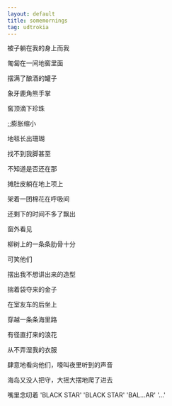 ```yaml
---
layout: default
title: somemornings
tag: udtrokia
---
```


被子躺在我的身上而我

匍匐在一间地窖里面

摆满了酿酒的罐子

象牙鹿角熊手掌

窖顶滴下珍珠

;;膨胀缩小

地毯长出珊瑚

找不到我脚甚至

不知道是否还在那

摊肚皮躺在地上项上

架着一团棉花在呼吸间

还剩下的时间不多了飘出

窗外看见

柳树上的一条条肋骨十分

可笑他们

摆出我不想讲出来的造型

揣着袋夺来的金子

在室友车的后坐上

穿越一条条海里路

有径直打来的浪花

从不弄湿我的衣服

肆意地看向他们，嚎叫夜里听到的声音

海岛又没人把守，大摇大摆地爬了进去

嘴里念叨着 'BLACK STAR' 'BLACK STAR' 'BAL...AR' '...'
